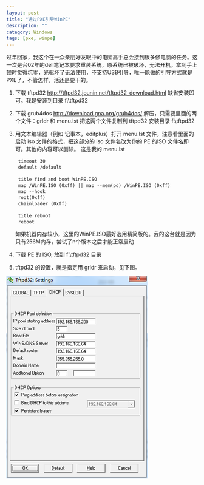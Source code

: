 ```yaml
---
layout: post
title: "通过PXE引导WinPE"
description: ""
category: Windows
tags: [pxe, winpe]
---
```

过年回家，我这个在一众亲朋好友眼中的电脑高手总会接到很多修电脑的任务。这一次是台02年的dell笔记本要求重装系统，原系统已被破坏，无法开机。拿到手上顿时觉得坑爹，光驱坏了无法使用，不支持USB引导，唯一能做的引导方式就是PXE了，不管怎样，活还是要干的。

1. 下载 tftpd32 <http://tftpd32.jounin.net/tftpd32_download.html> 
   缺省安装即可。我是安装到目录 f:\tftpd32 

2. 下载 grub4dos  <http://download.gna.org/grub4dos/>
    解压，只需要里面的两个文件：grldr 和 menu.lst 把这两个文件复制到 tftpd32 安装目录 f:\tftpd32 

3. 用文本编辑器（例如 记事本，editplus）打开 menu.lst 文件，注意看里面的启动 iso 文件的格式，把这部分的 iso 文件名改为你的 PE 的ISO 文件名即可。其他的内容可以删除。 这是我的 menu.lst 
		
		timeout 30  
		default /default  
  
		title find and boot WinPE.ISO    
		map /WinPE.ISO (0xff) || map --mem(pd) /WinPE.ISO (0xff)  
		map --hook  
		root(0xff)  
		chainloader (0xff)  
  
		title reboot  
		reboot  

	如果机器内存较小，这里的WinPE.ISO最好选用精简版的。我的这台就是因为只有256M内存，尝试了n个版本之后才能正常启动 

4. 下载 PE 的 ISO, 放到 f:\tftpd32 目录 

5. tftpd32 的设置，就是指定用 grldr 来启动，见下图。 
<img src="/images/pxe.png" />